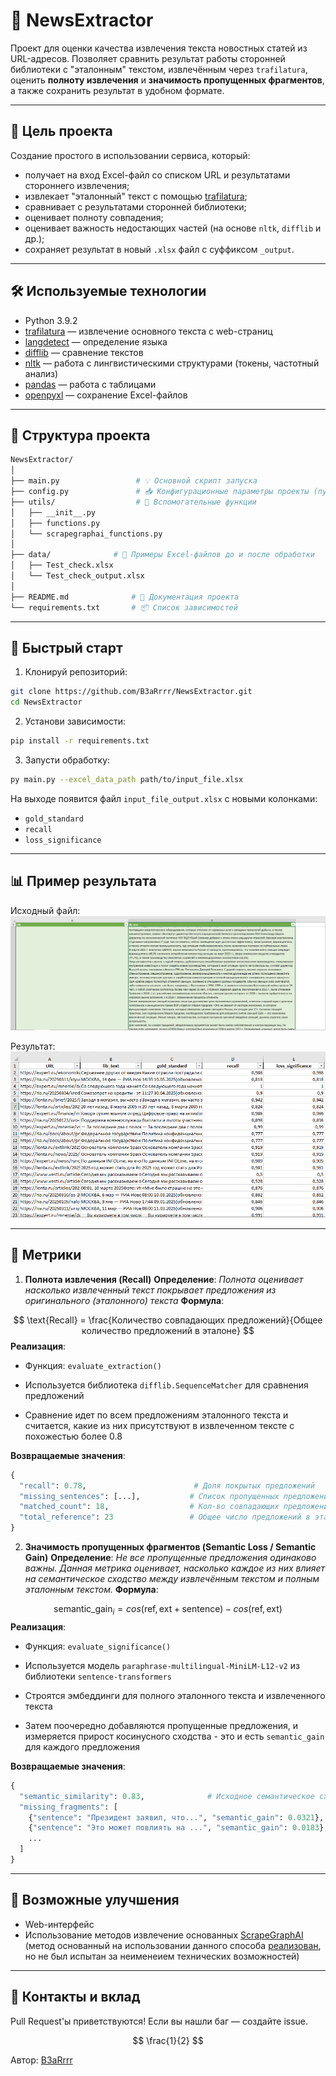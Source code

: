 # 📰 NewsExtractor

Проект для оценки качества извлечения текста новостных статей из URL-адресов. Позволяет сравнить результат работы сторонней библиотеки с "эталонным" текстом, извлечённым через `trafilatura`, оценить **полноту извлечения** и **значимость пропущенных фрагментов**, а также сохранить результат в удобном формате.

---

## 🎯 Цель проекта

Создание простого в использовании сервиса, который:
- получает на вход Excel-файл со списком URL и результатами стороннего извлечения;
- извлекает "эталонный" текст с помощью [trafilatura](https://github.com/adbar/trafilatura);
- сравнивает с результатами сторонней библиотеки;
- оценивает полноту совпадения;
- оценивает важность недостающих частей (на основе `nltk`, `difflib` и др.);
- сохраняет результат в новый `.xlsx` файл с суффиксом `_output`.

---

## 🛠 Используемые технологии

- Python 3.9.2  
- [trafilatura](https://pypi.org/project/trafilatura/) — извлечение основного текста с web-страниц  
- [langdetect](https://pypi.org/project/langdetect/) — определение языка  
- [difflib](https://docs.python.org/3/library/difflib.html) — сравнение текстов  
- [nltk](https://www.nltk.org/) — работа с лингвистическими структурами (токены, частотный анализ)  
- [pandas](https://pandas.pydata.org/) — работа с таблицами  
- [openpyxl](https://openpyxl.readthedocs.io/) — сохранение Excel-файлов

---

## 📂 Структура проекта

```bash
NewsExtractor/
│
├── main.py                 # 💡 Основной скрипт запуска 
├── config.py               # 📥 Конфигурационные параметры проекты (пути к данным, параметры User-Agent, параметры модели)
├── utils/                  # 🧰 Вспомогательные функции
│   ├── __init__.py
│   ├── functions.py
│   └── scrapegraphai_functions.py
│
├── data/              # 📁 Примеры Excel-файлов до и после обработки
│   ├── Test_check.xlsx
│   └── Test_check_output.xlsx
│
├── README.md              # 📘 Документация проекта
└── requirements.txt       # 📦 Список зависимостей
```

---

## 🚀 Быстрый старт

1.  Клонируй репозиторий:

```bash
git clone https://github.com/B3aRrrr/NewsExtractor.git
cd NewsExtractor
```

2. Установи зависимости:

```bash
pip install -r requirements.txt
```

3. Запусти обработку:

```bash
py main.py --excel_data_path path/to/input_file.xlsx
```
На выходе появится файл `input_file_output.xlsx` c новыми колонками:
* `gold_standard`	
* `recall`	
* `loss_significance`

---

## 📊 Пример результата

Исходный файл:
![screenshot](https://github.com/B3aRrrr/NewsExtractor/blob/main/data/Test_check.png)

Результат:
![screenshot](https://github.com/B3aRrrr/NewsExtractor/blob/main/data/Test_check_output.png)

--- 

## 📐 Метрики

1. **Полнота извлечения (Recall)**
**Определение**: 
*Полнота оценивает насколько извлеченный текст покрывает предложения из оригинального (эталонного) текста*
**Формула**: 

$$
\text{Recall} = \frac{Количество совпадающих предложений}{Общее количество предложений в эталоне}
$$
**Реализация**: 

* Функция: `evaluate_extraction()`

* Используется библиотека `difflib.SequenceMatcher` для сравнения предложений

* Сравнение идет по всем предложениям эталонного текста и считается, какие из них присутствуют в извлеченном тексте с похожестью более 0.8

**Возвращаемые значения**:
```python
{
  "recall": 0.78,                        # Доля покрытых предложений
  "missing_sentences": [...],           # Список пропущенных предложений
  "matched_count": 18,                  # Кол-во совпадающих предложений
  "total_reference": 23                 # Общее число предложений в эталоне
}
```

2. **Значимость пропущенных фрагментов (Semantic Loss / Semantic Gain)**
**Определение**: 
*Не все пропущенные предложения одинаково важны. Данная метрика оценивает, насколько каждое из них влияет на семантическое сходство между извлечённым текстом и полным эталонным текстом.*
**Формула**: 

$$
\text{semantic_gain}_{i} = cos(\text{ref},\text{ext}+ \text{sentence}) - cos(\text{ref},\text{ext})
$$
**Реализация**: 

* Функция: `evaluate_significance()`

* Используется модель `paraphrase-multilingual-MiniLM-L12-v2` из библиотеки `sentence-transformers`

* Строятся эмбеддинги для полного эталонного текста и извлеченного текста

* Затем поочередно добавляются пропущенные предложения, и измеряется прирост косинусного сходства - это и есть `semantic_gain` для каждого предложения

**Возвращаемые значения**:
```python
{
  "semantic_similarity": 0.83,              # Исходное семантическое сходство
  "missing_fragments": [
    {"sentence": "Президент заявил, что...", "semantic_gain": 0.0321},
    {"sentence": "Это может повлиять на ...", "semantic_gain": 0.0183},
    ...
  ]
}

```

--- 

## 🔧 Возможные улучшения

* Web-интерфейс
* Использование методов извлечение основанных [ScrapeGraphAI](https://github.com/ScrapeGraphAI/Scrapegraph-ai) (метод основанный на использовании данного способа [реализован](https://github.com/B3aRrrr/NewsExtractor/blob/main/utils/scrapegraphai_functions.py), но не был испытан за неименеием технических возможностей)

---

## 🤝 Контакты и вклад
Pull Request'ы приветствуются!
Если вы нашли баг — создайте issue.

$$
\frac{1}{2}
$$

Автор: [B3aRrrr](https://github.com/B3aRrrr)
